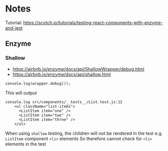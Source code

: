 # Notes

Tutorial: https://scotch.io/tutorials/testing-react-components-with-enzyme-and-jest

## Enzyme

### Shallow 

* https://airbnb.io/enzyme/docs/api/ShallowWrapper/debug.html
* https://airbnb.io/enzyme/docs/api/shallow.html


```
console.log(wrapper.debug());
```

This will output

```
console.log src/components/__tests__/List.test.js:12
    <ul className="list-items">
      <ListItem item="one" />
      <ListItem item="two" />
      <ListItem item="three" />
    </ul>
```

When using `shallow` testing, the children will not be rendered in the test
e.g. `ListItem` component `<li>` elements 
So therefore cannot check for `<li>` elements in the test